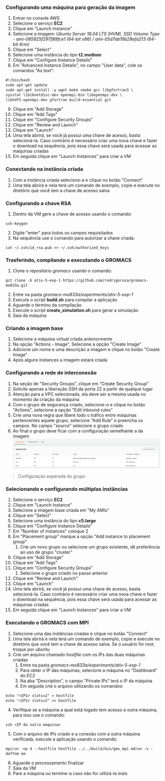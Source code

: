 ### Configurando uma máquina para geração da imagem
1. Entrar no console AWS
2. Selecione o serviço **EC2**
3. Clique em "Launch Instance"
4. Selecione a imagem:
	_Ubuntu Server 18.04 LTS (HVM), SSD Volume Type - ami-085925f297f89fce1 (64-bit x86) / ami-05d7ab19b28efa213 (64-bit Arm)_
5. Clique em "Select"
6. Selecione uma instância do tipo **t2.medium**
7. Clique em "Configure Instance Details"
8. Em "Advanced Instance Details", no campo "User data", cole os comandos "As text":
```
#!/bin/bash
sudo apt-get update
sudo apt-get install -y wget make cmake gcc libgfortran3 \
sysstat libibnetdisc-dev openmpi-bin libopenmpi-dev \
libhdf5-openmpi-dev gfortran build-essential git
```
9. Clique em "Add Storage"
10. Clique em "Add Tags"
11. Clique em "Configure Security Groups"
12. Clique em "Review and Launch"
13. Clique em "Launch"
14. Uma tela abrirá, se você já possui uma chave de acesso, basta selecioná-la. Caso contrário é necessário criar uma nova chave e fazer o download na sequência, pois essa chave será usada para acessar as máquinas criadas
15. Em seguida clique em "Launch Instances" para criar a VM

### Conectando na instância criada
1. Com a instância criada selecione-a e clique no botão "Connect"
2. Uma tela abrirá e nela terá um comando de exemplo, copie e execute no diretório que você tem a chave de acesso salva

### Configurando a chave RSA
1. Dentro da VM gere a chave de acesso usando o comando:
```
ssh-keygen
```
2. Digite "enter" para todos os campos requisitados
3. Na sequência use o comando para autorizar a chave criada:
```
cat ~/.ssh/id_rsa.pub >> ~/.ssh/authorized_keys
```

### Trasferindo, compilando e executando o GROMACS
1. Clone o repositório _gromacs_ usando o comando:
```
git clone -b ativ-5-exp-1 https://github.com/rodrigorusa/gromacs-mo833a.git
```
2. Entre na pasta _gromacs-mo833a/experiments/ativ-5-exp-1_
3. Execute o script **build.sh** para compilar a aplicação
4. Aguarde o término da compilação
5. Execute o script **create_simulation.sh** para gerar a simulação
6. Saia da máquina

### Criando a imagem base
1. Selecione a máquina virtual criada anteriormente
2. Na opção "Actions - Image", Selecione a opção "Create Image"
3. Adicione um nome e uma descrição a imagem e clique no botão "Create Image"
4. Após alguns instances a imagem estará criada

### Configurando a rede de interconexão
1. Na seção de "Security Groups", clique em "Create Security Group"
2. Solicite apenas a liberação SSH da porta 22 a partir de qualque lugar
3. Atenção para a VPC selecionada, ela deve ser a mesma usada no momento da criação da máquina
4. Com o grupo de segurança criado, selecione-o e clique no botão "Actions", selecione a opção "Edit inbound rules"
5. Crie uma nova regra que libere todo o tráfico entre máquinas pertencentes aquele grupo, selecione "Add Rule" e preencha os campos. No campo "source" selecione o grupo criado
6. Ao final o grupo deve ficar com a configuração semelhante a da imagem
![](./images/security_group.png)
> Configuração esperada do grupo

### Selecionando e configurando múltiplas instâncias
1. Selecione o serviço **EC2**
2. Clique em "Launch Instance"
3. Selecione a imagem base criada em "My AMIs"
4. Clique em "Select"
5. Selecione uma instância do tipo **c5.large**
6. Clique em "Configure Instance Details"
7. Em "Number of instances" coloque 2
8. Em "Placement group" marque a opção "Add instance to placement group"
    1. Crie um novo grupo ou selecione um grupo existente, dê preferência ao uso de grupo "cluster"
9. Clique em "Add Storage"
10. Clique em "Add Tags"
11. Clique em "Configure Security Groups"
    1. Selecione o grupo criado no passo anterior
12. Clique em "Review and Launch"
13. Clique em "Launch"
14. Uma tela abrirá, se você já possui uma chave de acesso, basta selecioná-la. Caso contrário é necessário criar uma nova chave e fazer o download na sequência, pois essa chave será usada para acessar as máquinas criadas
15. Em seguida clique em "Launch Instances" para criar a VM

###  Executando o GROMACS com MPI
1. Selecione uma das instâncias criadas e clique no botão "Connect"
2. Uma tela abrirá e nela terá um comando de exemplo, copie e execute no diretório que você tem a chave de acesso salva. Se o usuário for _root_, troque por _ubuntu_
3. Crie um arquivo chamado _hostfile_ com os IPs das duas máquinas criadas
    1. Entre na pasta _gromacs-mo833a/experiments/ativ-5-exp-1_
    2. Para obter o IP das máquinas, selecione a máquina no "Dashboard" do EC2
    3. Na aba "Description", o campo "Private IPs" terá o IP da máquina
    4. Em seguida crie o arquivo utilizando os comandos:
```
echo "<IP1> slots=2" > hostfile
echo "<IP2> slots=2" >> hostfile
```
4. Verifique se a máquina a qual está logado tem acesso a outra máquina, para isso use o comando:
```
ssh <IP da outra maquina>
```
5. Com o arquivo de IPs criado e a conexão com a outra máquina verificada, execute a aplicação usando o comando:
```
mpirun -np 4 --hostfile hostfile ../../build/bin/gmx_mpi mdrun -v -deffnm em
```
6. Aguarde o processamento finalizar
7. Saia da VM
8. Pare a máquina ou termine-a caso não for utilizá-la mais